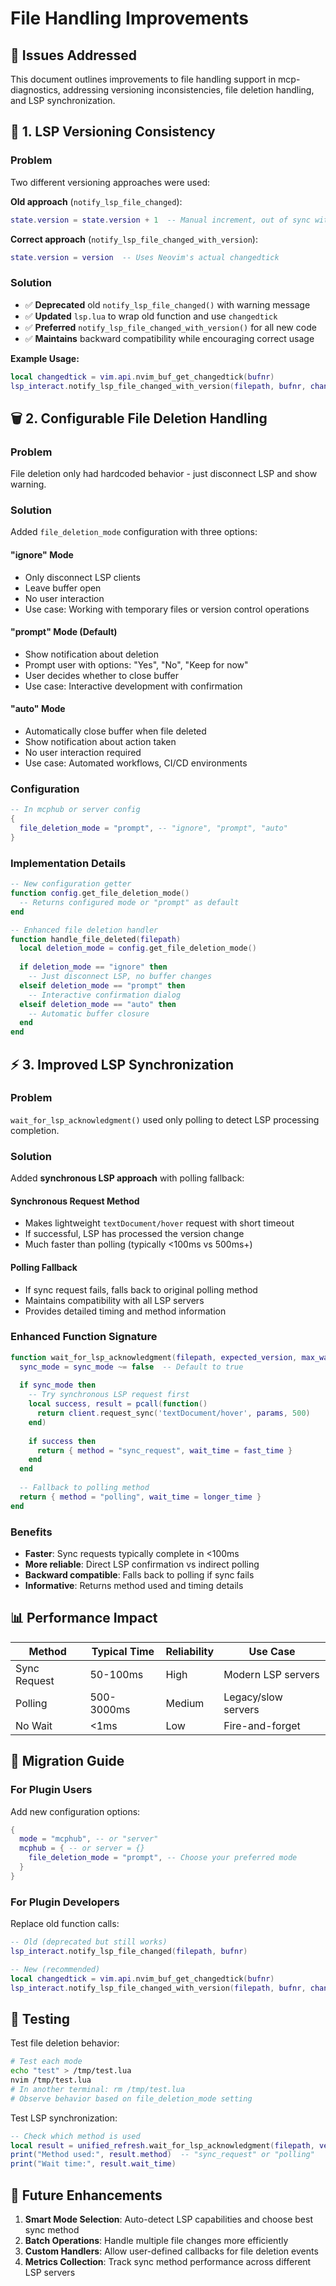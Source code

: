 # File Handling Improvements

## 🎯 **Issues Addressed**

This document outlines improvements to file handling support in mcp-diagnostics, addressing versioning inconsistencies, file deletion handling, and LSP synchronization.

## 🔧 **1. LSP Versioning Consistency**

### **Problem**
Two different versioning approaches were used:

**Old approach** (`notify_lsp_file_changed`):
```lua
state.version = state.version + 1  -- Manual increment, out of sync with Neovim
```

**Correct approach** (`notify_lsp_file_changed_with_version`):
```lua
state.version = version  -- Uses Neovim's actual changedtick
```

### **Solution**
- ✅ **Deprecated** old `notify_lsp_file_changed()` with warning message
- ✅ **Updated** `lsp.lua` to wrap old function and use `changedtick` 
- ✅ **Preferred** `notify_lsp_file_changed_with_version()` for all new code
- ✅ **Maintains** backward compatibility while encouraging correct usage

**Example Usage:**
```lua
local changedtick = vim.api.nvim_buf_get_changedtick(bufnr)
lsp_interact.notify_lsp_file_changed_with_version(filepath, bufnr, changedtick)
```

## 🗑️ **2. Configurable File Deletion Handling**

### **Problem**
File deletion only had hardcoded behavior - just disconnect LSP and show warning.

### **Solution**
Added `file_deletion_mode` configuration with three options:

#### **"ignore" Mode**
- Only disconnect LSP clients
- Leave buffer open
- No user interaction
- Use case: Working with temporary files or version control operations

#### **"prompt" Mode (Default)**
- Show notification about deletion
- Prompt user with options: "Yes", "No", "Keep for now"
- User decides whether to close buffer
- Use case: Interactive development with confirmation

#### **"auto" Mode**
- Automatically close buffer when file deleted
- Show notification about action taken
- No user interaction required
- Use case: Automated workflows, CI/CD environments

### **Configuration**
```lua
-- In mcphub or server config
{
  file_deletion_mode = "prompt", -- "ignore", "prompt", "auto"
}
```

### **Implementation Details**
```lua
-- New configuration getter
function config.get_file_deletion_mode()
  -- Returns configured mode or "prompt" as default
end

-- Enhanced file deletion handler
function handle_file_deleted(filepath)
  local deletion_mode = config.get_file_deletion_mode()
  
  if deletion_mode == "ignore" then
    -- Just disconnect LSP, no buffer changes
  elseif deletion_mode == "prompt" then
    -- Interactive confirmation dialog
  elseif deletion_mode == "auto" then
    -- Automatic buffer closure
  end
end
```

## ⚡ **3. Improved LSP Synchronization**

### **Problem**
`wait_for_lsp_acknowledgment()` used only polling to detect LSP processing completion.

### **Solution**
Added **synchronous LSP approach** with polling fallback:

#### **Synchronous Request Method**
- Makes lightweight `textDocument/hover` request with short timeout
- If successful, LSP has processed the version change
- Much faster than polling (typically <100ms vs 500ms+)

#### **Polling Fallback**
- If sync request fails, falls back to original polling method
- Maintains compatibility with all LSP servers
- Provides detailed timing and method information

### **Enhanced Function Signature**
```lua
function wait_for_lsp_acknowledgment(filepath, expected_version, max_wait_ms, sync_mode)
  sync_mode = sync_mode ~= false  -- Default to true
  
  if sync_mode then
    -- Try synchronous LSP request first
    local success, result = pcall(function()
      return client.request_sync('textDocument/hover', params, 500)
    end)
    
    if success then
      return { method = "sync_request", wait_time = fast_time }
    end
  end
  
  -- Fallback to polling method
  return { method = "polling", wait_time = longer_time }
end
```

### **Benefits**
- **Faster**: Sync requests typically complete in <100ms
- **More reliable**: Direct LSP confirmation vs indirect polling
- **Backward compatible**: Falls back to polling if sync fails
- **Informative**: Returns method used and timing details

## 📊 **Performance Impact**

| Method | Typical Time | Reliability | Use Case |
|--------|-------------|-------------|----------|
| Sync Request | 50-100ms | High | Modern LSP servers |
| Polling | 500-3000ms | Medium | Legacy/slow servers |
| No Wait | <1ms | Low | Fire-and-forget |

## 🔄 **Migration Guide**

### **For Plugin Users**
Add new configuration options:
```lua
{
  mode = "mcphub", -- or "server"
  mcphub = { -- or server = {}
    file_deletion_mode = "prompt", -- Choose your preferred mode
  }
}
```

### **For Plugin Developers**
Replace old function calls:
```lua
-- Old (deprecated but still works)
lsp_interact.notify_lsp_file_changed(filepath, bufnr)

-- New (recommended)
local changedtick = vim.api.nvim_buf_get_changedtick(bufnr)
lsp_interact.notify_lsp_file_changed_with_version(filepath, bufnr, changedtick)
```

## 🧪 **Testing**

Test file deletion behavior:
```bash
# Test each mode
echo "test" > /tmp/test.lua
nvim /tmp/test.lua
# In another terminal: rm /tmp/test.lua
# Observe behavior based on file_deletion_mode setting
```

Test LSP synchronization:
```lua
-- Check which method is used
local result = unified_refresh.wait_for_lsp_acknowledgment(filepath, version, 1000, true)
print("Method used:", result.method)  -- "sync_request" or "polling"
print("Wait time:", result.wait_time)
```

## 🎯 **Future Enhancements**

1. **Smart Mode Selection**: Auto-detect LSP capabilities and choose best sync method
2. **Batch Operations**: Handle multiple file changes more efficiently  
3. **Custom Handlers**: Allow user-defined callbacks for file deletion events
4. **Metrics Collection**: Track sync method performance across different LSP servers